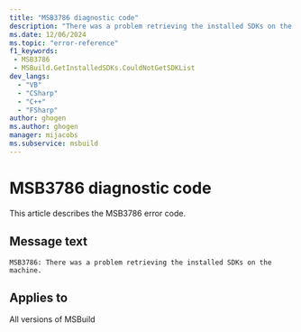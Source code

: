 ```yaml
---
title: "MSB3786 diagnostic code"
description: "There was a problem retrieving the installed SDKs on the machine."
ms.date: 12/06/2024
ms.topic: "error-reference"
f1_keywords:
 - MSB3786
 - MSBuild.GetInstalledSDKs.CouldNotGetSDKList
dev_langs:
  - "VB"
  - "CSharp"
  - "C++"
  - "FSharp"
author: ghogen
ms.author: ghogen
manager: mijacobs
ms.subservice: msbuild
---
```


# MSB3786 diagnostic code

<!-- :::ErrorDefinitionDescription::: -->
<!-- :::editable-content name="introDescription"::: -->
This article describes the MSB3786 error code.
<!-- :::editable-content-end::: -->

## Message text

```output
MSB3786: There was a problem retrieving the installed SDKs on the machine.
```

<!-- :::editable-content name="postOutputDescription"::: -->
<!--
{StrBegin="MSB3786: "}
-->
<!-- :::editable-content-end::: -->
<!-- :::ErrorDefinitionDescription-end::: -->

## Applies to

All versions of MSBuild
